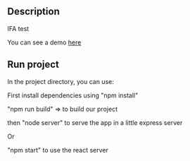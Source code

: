 ## Description

IFA test

You can see a demo 
[here](https://ifa-frontend-test.herokuapp.com)

## Run project

In the project directory, you can use:

First install dependencies using "npm install"

"npm run build" => to build our project

then "node server" to serve the app in a little express server

Or

"npm start" to use the react server
